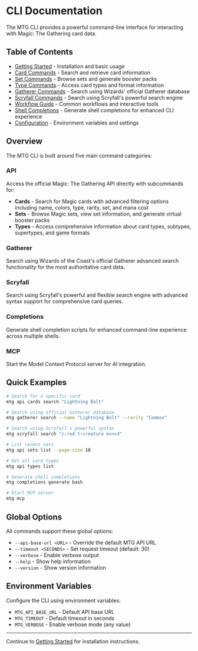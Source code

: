 # CLI Documentation

The MTG CLI provides a powerful command-line interface for interacting with Magic: The Gathering card data.

## Table of Contents

- [Getting Started](./getting-started.md) - Installation and basic usage
- [Card Commands](./cards.md) - Search and retrieve card information
- [Set Commands](./sets.md) - Browse sets and generate booster packs
- [Type Commands](./types.md) - Access card types and format information
- [Gatherer Commands](./gatherer.md) - Search using Wizards' official Gatherer database
- [Scryfall Commands](./scryfall.md) - Search using Scryfall's powerful search engine
- [Workflow Guide](./workflow.md) - Common workflows and interactive tools
- [Shell Completions](./completions.md) - Generate shell completions for enhanced CLI experience
- [Configuration](./configuration.md) - Environment variables and settings

## Overview

The MTG CLI is built around five main command categories:

### API

Access the official Magic: The Gathering API directly with subcommands for:
- **Cards** - Search for Magic cards with advanced filtering options including name, colors, type, rarity, set, and mana cost
- **Sets** - Browse Magic sets, view set information, and generate virtual booster packs
- **Types** - Access comprehensive information about card types, subtypes, supertypes, and game formats

### Gatherer

Search using Wizards of the Coast's official Gatherer advanced search functionality for the most authoritative card data.

### Scryfall

Search using Scryfall's powerful and flexible search engine with advanced syntax support for comprehensive card queries.

### Completions

Generate shell completion scripts for enhanced command-line experience across multiple shells.

### MCP

Start the Model Context Protocol server for AI integration.

## Quick Examples

```bash
# Search for a specific card
mtg api cards search "Lightning Bolt"

# Search using official Gatherer database
mtg gatherer search --name "Lightning Bolt" --rarity "Common"

# Search using Scryfall's powerful syntax
mtg scryfall search "c:red t:creature mv<=3"

# List recent sets
mtg api sets list --page-size 10

# Get all card types
mtg api types list

# Generate shell completions
mtg completions generate bash

# Start MCP server
mtg mcp
```

## Global Options

All commands support these global options:

- `--api-base-url <URL>` - Override the default MTG API URL
- `--timeout <SECONDS>` - Set request timeout (default: 30)
- `--verbose` - Enable verbose output
- `--help` - Show help information
- `--version` - Show version information

## Environment Variables

Configure the CLI using environment variables:

- `MTG_API_BASE_URL` - Default API base URL
- `MTG_TIMEOUT` - Default timeout in seconds
- `MTG_VERBOSE` - Enable verbose mode (any value)

---

Continue to [Getting Started](./getting-started.md) for installation instructions.
